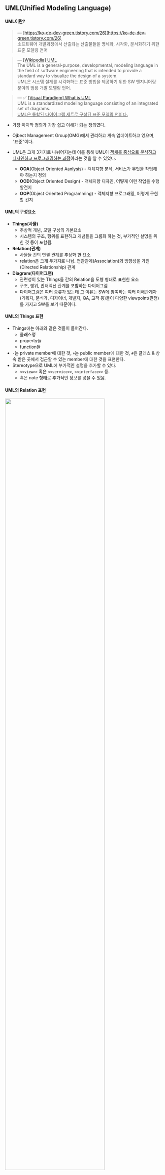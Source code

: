 ## UML(Unified Modeling Language)
#### <b>UML이란?</b>
> — [https://ko-de-dev-green.tistory.com/26](https://ko-de-dev-green.tistory.com/26)   
소프트웨어 개발과정에서 산출되는 산출물들을 명세화, 시각화, 문서화하기 위한 표준 모델링 언어

> — [[Wikipedia] UML](https://en.wikipedia.org/wiki/Unified_Modeling_Language)   
The UML is a general-purpose, developmental, modeling language in the field of software engineering that is intended to provide a standard way to visualize the design of a system.   
UML은 시스템 설계를 시각화하는 표준 방법을 제공하기 위한 SW 엔지니어링 분야의 범용 개발 모델링 언어.

> — ✅ [[Visual Paradigm] What is UML](https://www.visual-paradigm.com/guide/uml-unified-modeling-language/what-is-uml/)   
UML is a standardized modeling language consisting of an integrated set of diagrams.   
<u>UML은 통합된 다이어그램 세트로 구성된 표준 모델링 언어다.</u>

- 가장 마지막 정의가 가장 쉽고 이해가 되는 정의였다.
- Ojbect Management Group(OMG)에서 관리하고 계속 업데이트하고 있으며, “표준"이다.


- UML은 크게 3가지로 나뉘어지는데 이를 통해 UML이 <u>객체를 중심으로 분석하고 디자인하고 프로그래밍하는 과정</u>이라는 것을 알 수 있었다.
    - **OOA**(Object Oriented Aanlysis) - 객체지향 분석, 서비스가 무엇을 작업해야 하는지 정의
    - **OOD**(Object Oriented Design) - 객체지향 디자인, 어떻게 이런 작업을 수행할건지
    - **OOP**(Object Oriented Programming) - 객체지향 프로그래밍, 어떻게 구현할 건지

#### <b>UML의 구성요소</b>
- **Things(사물)**
    - 추상적 개념, 모델 구성의 기본요소
    - 시스템의 구조, 행위를 표현하고 개념들을 그룹화 하는 것, 부가적인 설명을 위한 것 등이 포함됨.
- **Relation(관계)**
    - 사물들 간의 연결 관계를 추상화 한 요소
    - relation은 크게 두가지로 나뉨. 연관관계(Association)와 방향성을 가진(Directed Relationship) 관계
- **Diagram(다이어그램)**
    - 관련성이 있는 Things들 간의 Relation을 도형 형태로 표현한 요소
    - 구조, 행위, 인터랙션 관계를 포함하는 다이어그램
    - 다이어그램은 여러 종류가 있는데 그 이유는 SW에 참여하는 여러 이해관계자(기획자, 분석가, 디자이너, 개발자, QA, 고객 등)들이 다양한 viewpoint(관점)를 가지고 SW를 보기 때문이다.

#### <b>UML의 Things 표현</b>
- Things에는 아래와 같은 것들이 들어간다.
    - 클래스명
    - property들
    - function들
- `-`는 private member에 대한 것, `+`는 public member에 대한 것, `#`은 클래스 & 상속 받은 곳에서 접근할 수 있는 member에 대한 것을 표현한다.
- Stereotype으로 UML에 부가적인 설명을 추가할 수 있다.   
    - `<<view>>` 혹은 `<<service>>`, `<<interface>>` 등. 
    - 혹은 note 형태로 추가적인 정보를 넣을 수 있음.

#### <b>UML의 Relation 표현</b>
<img src="./images/uml-relation.png" width="80%">   

강의 볼 당시에는 일반화, 의존 등에 대해 세세하게 찾아보지 않았는데 디자인패턴 책을 보면서 단어들을 조금 더 명확히 구분해야할 필요가 있음을 느끼게 됐다.       
그래서 조금 더 찾아봤고 아래에 도움이 됐던 링크를 걸어둠.

- **Generalization(일반화)** 
    - 상속 관계를 표현
    - 예를 들어 `Student`가 `Person`이라는 클래스를 상속받고 있다면 화살표는 `Student ⎯⎯▷ Person` 으로 만들어져야 함.
- **Realization(실체화)**
    - 구현 관계를 표현한 것으로 어떤 인터페이스를 채택하여 실제 기능을 구현하는 것을 말한다.   
    - 예를 들어 `Person`이 `TODO`라는 인터페이스를 채택해서 구현하고 있다면 화살표는 `Person ----▷ TODO` 형태로 그려져야 함.
- **Dependency(의존)**
    - 의존 관계는 어떤 클래스가 다른 클래스를 "참조"하는 것을 말한다.
    - 처음에는 클래스의 멤버변수 타입으로 다른 클래스를 사용하고 있을 경우 "의존"이구나! 라고 이해를 했다.  
     근데 링크의 내용을 보니 참조의 형태에 여러 종류가 있다는 것을 알게 됐다.
        - 참조의 형태 : 객체 생성, 객체 사용, 메소드 호출, 객체 리턴, 매개변수로 해당 객체를 받음 등등
    - 의존에서 말하는 참조는 계속 유지되는 것이 아니고, 메소드 호출이 끝나면 사용한 클래스와의 관계가 끝나는 것을 말한다.(메소드 내에서만 해당 객체를 사용)
    - 아래 코드의 Person과 Car의 관계가 Dependency인 것이다. 화살표는 `Person ----> Car` 형태로 그려져야 함.
        ```Swift
        class Car {
            private var number: String
            private var model: String

            init() { ..생략.. }

            public func move() {
                print("자동차가 움직입니다.")
            }
        }

        class Person {
            // 멤버변수로 Car 타입을 가지고 있지 않아야 함.

            public func drive(car: Car) {
                // 메소드 내에서만 사용되고 메소드 호출이 종료되면 Car도 더이상 사용되지 않음.
                print("\(car.model)을(를) 운전합니다.")
                car.move()
            }
        }
        ```

- **Association(연관)과 Directed Association(방향성 있는 연관)**
    - 클래스가 가지고 있는 멤버변수의 타입으로 다른 클래스가 사용되는 경우 "연관" 관계에 있는 것이다.
    - 만약 위 예시에서 `Person`이 `Car`타입의 멤버변수를 가지고 있었다면 연관 관계가 되는 것이며, `Person ⎯⎯ Car` 형태로 그릴 수 있다.
    - 서로 몇개의 인스턴스를 가질 수 있는지도 나타낼 수 있는데 실선 위에 Multiplicity를 표현하면 된다.
        - `1..*`, `12..18`, `12,24`(이건 or을 표현한 것) 혹은 `*` 을 이용
    - 방향성 있는 연관은 실선과 열려있는 화살표(>)로 표현할 수 있다. 화살표는 방향성(Navigability)를 의미하는데 이를 통해 참조 하는 쪽과 참조 당하는 쪽을 표현할 수 있다.
        - 그렇다면 위에 Person과 Car는 `Person ⎯⎯> Car` 이렇게 그리는게 훨씬 더 정확하네 !
        - 방향성이 명시되지 않았다면 이는 Person이 Car를 참조할 수도, Car가 Person을 참조할 수도, 혹은 둘다 서로를 참조할 수도 있다는 것을 의미한다.

- **Aggregation(집합)**
    - 연관관계의 특수한 경우이며, 전체와 부분을 명확하게 명시하고자 할 때 사용한다.
    - Aggregation 관계는 한 객체가 다른 객체를 포함하는 관계이다. 아래 예시를 보면 이해가 훨씬 잘 된다.
    - Car 클래스의 생성자로 외부에서 이미 만들어진 Engine, Radio 인스턴스를 받아서 할당하고 있다. 이미 만들어진 인스턴스들을 모아서(집합시켜서) Car 클래스를 만드는 것이다.
        ```Swift
        class Car {
            private var number: String
            private var model: String
            private let engine: Engine
            private let radio: Radio

            init(engine: Engine, radio: Radio) { 
                // ..number, model 초기화 생략..
                self.engine = engine
                self.radio = radio
            }
        }
        ````
    - `Car ◇⎯⎯ Engine`, `Car ◇⎯⎯ Radio` 형태로 Relation이 표현되야 한다.
    - 의존 관계와 달리 Engine, Radio 클래스(부분)의 라이프타임이 Car 클래스(전체)의 라이프타임과는 별개다.  
    즉, Car 클래스가 메모리에서 해제되어도 Engine, Radio 클래스는 메모리에 남아있을 수 있다는 말이다.

- **Composition(합성)**
    - 연관관계의 특수한 경우이며, 전체와 부분을 명확하게 명시하고자 할 때 사용한다.
    - 집합관계와 달리 전체와 부분의 메모리 라이프타임이 동일하다.
    - Car 클래스의 이니셜라이저에서 Engine, Radio 클래스도 생성되는 것을 말한다. Car 클래스가 메모리에서 해제되면 Engine, Radio 클래스들도 메모리에서 해제된다.
        ```Swift
        class Car {
            private var number: String
            private var model: String
            private let engine: Engine
            private let radio: Radio

            init() { 
                // ..number, model 초기화 생략..
                self.engine = Engine()
                self.radio = Radio()
            }
        }
        ```
    - `Car ◆⎯⎯ Engine`, `Car ◆⎯⎯ Radio` 형태로 Relation이 표현되야 한다.
    - 전체 객체가 부분 객체의 라이프타임을 관리할 수 있다.


#### <b>UML Diagram의 종류</b>
- 다이어그램은 크게 Structure diagram과 Behavior diagram으로 나뉜다.
![[https://cdn-images.visual-paradigm.com/guide/what-is-uml/02-uml-diagram-types.png](https://cdn-images.visual-paradigm.com/guide/what-is-uml/02-uml-diagram-types.png)](https://cdn-images.visual-paradigm.com/guide/what-is-uml/02-uml-diagram-types.png)
- Structure Diagram(구조 다이어그램)
    - 시스템의 정적인 구조를 보여준다.
    - 다양한 추상화 및 구현 수준에서 해당 부분(시스템의 정적인 구조)를 보여준다.
    - 정적인 구조가 서로 어떤 관계를 맺고 있는지를 보여준다.
- Behavior Diagram(동작 다이어그램)
    - 시스템에서 object의 동적인 동작을 나타낸다.
    - 시간의 흐름에 따른 일련의 변경으로 설명될 수 있다.

---
📚 참고 사이트 및 강의
- CTO님 강의(일부 공개라 링크 공유는 X, 감사합니다 CTO님🙇‍♀️)
- [클래스 다이어그램](https://velog.io/@zooneon/%ED%81%B4%EB%9E%98%EC%8A%A4-%EB%8B%A4%EC%9D%B4%EC%96%B4%EA%B7%B8%EB%9E%A8)